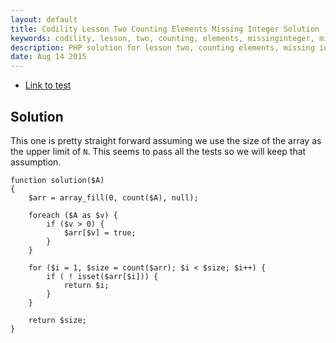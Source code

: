 ```yaml
---
layout: default
title: Codility Lesson Two Counting Elements Missing Integer Solution
keywords: codility, lesson, two, counting, elements, missinginteger, missing, integer, solution
description: PHP solution for lesson two, counting elements, missing integer programming question.
date: Aug 14 2015
---
```


* [Link to test](https://codility.com/demo/take-sample-test/missing_integer)

## Solution

This one is pretty straight forward assuming we use the size of the array as the upper limit of `N`. This seems to pass all the tests so we will keep that assumption.

~~~
function solution($A)
{
    $arr = array_fill(0, count($A), null);
    
    foreach ($A as $v) {
        if ($v > 0) {
            $arr[$v] = true;
        }
    }
    
    for ($i = 1, $size = count($arr); $i < $size; $i++) {
        if ( ! isset($arr[$i])) {
            return $i;
        }
    }
      
    return $size;
}
~~~